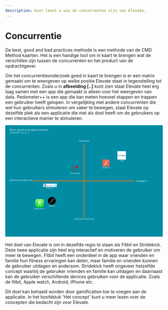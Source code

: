```yaml
---
description: Hier leest u wie de concurrenten zijn van Elevate.
---
```


# Concurrentie

De best, good and bad practices methode is een methode van de CMD Method kaarten. Het is een handige tool om in kaart te brengen wat de verschillen zijn tussen de concurrenten en het product van de opdrachtgever. 

Om het concurrentieonderzoek goed in kaart te brengen is er een matrix gemaakt om te weergeven op welke positie Elevate staat in tegenstelling tot de concurrenten. Zoals u in **afbeelding \[..\]** kunt zien staat Elevate heel erg laag samen met een app die gemaakt is alleen voor het weergeven van data. Pedometer++ is een app die kan meten hoeveel stappen en trappen een gebruiker heeft gelopen. In vergelijking met andere concurrenten die wel hun gebruikers stimuleren om vaker te bewegen, staat Elevate op dezelfde plek als een applicatie die niet als doel heeft om de gebruikers op een interactieve manier te stimuleren. 

![Afbeelding \[..\]](../.gitbook/assets/best-good-and-bad-practices.png)

Het doel van Elevate is om in dezelfde regio te staan als Fitbit en Stridekick. Deze twee applicatie zijn heel erg interactief en motiveren de gebruiker om meer te bewegen. Fitbit heeft een onderdeel in de app waar vrienden en familie hun fitness ervaringen kan delen, maar familie en vrienden kunnen de gebruiker uitdagen en andersom. Stridekick heeft ongeveer hetzelfde concept waarbij de gebruiker vrienden en familie kan uitdagen en daarnaast kan de gebruiker verschillende devices gebruiken voor de applicatie. Zoals de fitbit, Apple watch, Android, iPhone etc. 

Dit doel kan behaald worden door gamification toe te voegen aan de applicatie. In het hoofdstuk 'Het concept' kunt u meer lezen over de concepten die bedacht zijn voor Elevate.


